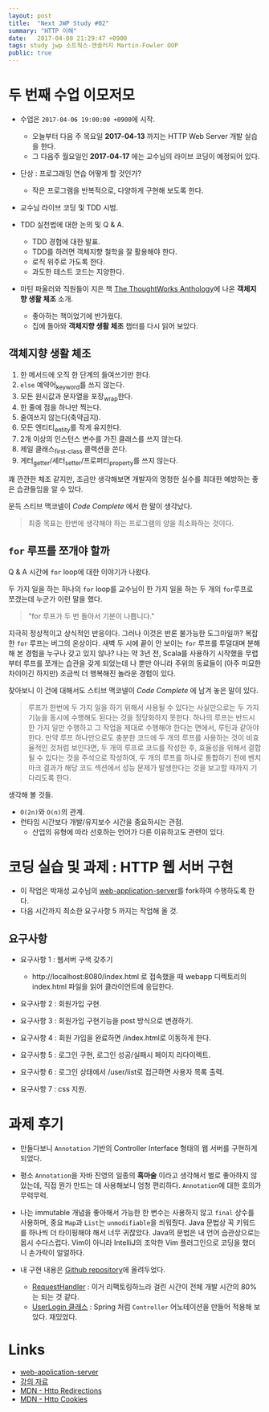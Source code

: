 ```yaml
---
layout: post
title:  "Next JWP Study #02"
summary: "HTTP 이해"
date:   2017-04-08 21:29:47 +0900
tags: study jwp 소트웍스-앤솔러지 Martin-Fowler OOP
public: true
---
```


# 두 번째 수업 이모저모

* 수업은 `2017-04-06 19:00:00 +0900`에 시작.
    * 오늘부터 다음 주 목요일 **2017-04-13** 까지는 HTTP Web Server 개발 실습을 한다.
    * 그 다음주 월요일인 **2017-04-17** 에는 교수님의 라이브 코딩이 예정되어 있다.

* 단상 : 프로그래밍 연습 어떻게 할 것인가?
    * 작은 프로그램을 반복적으로, 다양하게 구현해 보도록 한다.

* 교수님 라이브 코딩 및 TDD 시범.

* TDD 실천법에 대한 논의 및 Q & A.
    * TDD 경험에 대한 발표.
    * TDD를 하려면 객체지향 철학을 잘 활용해야 한다.
    * 로직 위주로 가도록 한다.
    * 과도한 테스트 코드는 지양한다.

* 마틴 파울러와 직원들이 지은 책 [The ThoughtWorks Anthology](http://wikibook.co.kr/thoughtworks-anthology/)에 나온 **객체지향 생활 체조** 소개.
    * 좋아하는 책이었기에 반가웠다.
    * 집에 돌아와 **객체지향 생활 체조** 챕터를 다시 읽어 보았다.

## 객체지향 생활 체조
1. 한 메서드에 오직 한 단계의 들여쓰기만 한다.
1. `else` 예약어<sub>keyword</sub>를 쓰지 않는다.
1. 모든 원시값과 문자열을 포장<sub>wrap</sub>한다.
1. 한 줄에 점을 하나만 찍는다.
1. 줄여쓰지 않는다(축약금지).
1. 모든 엔티티<sub>entity</sub>를 작게 유지한다.
1. 2개 이상의 인스턴스 변수를 가진 클래스를 쓰지 않는다.
1. 제일 클래스<sub>first-class</sub> 콜렉션을 쓴다.
1. 게터<sub>getter</sub>/세터<sub>setter</sub>/프로퍼티<sub>property</sub>를 쓰지 않는다.

꽤 깐깐한 체조 같지만, 조금만 생각해보면 개발자의 멍청한 실수를 최대한 예방하는 좋은 습관들임을 알 수 있다.

문득 스티브 맥코넬이 *Code Complete* 에서 한 말이 생각났다.

> 최종 목표는 한번에 생각해야 하는 프로그램의 양을 최소화하는 것이다.

## `for` 루프를 쪼개야 할까
Q & A 시간에 `for` loop에 대한 이야기가 나왔다.

두 가지 일을 하는 하나의 `for` loop를 교수님이 한 가지 일을 하는 두 개의 `for`루프로 쪼갰는데 누군가 이런 말을 했다.

> "for 루프가 두 번 돌아서 기분이 나쁩니다."

지극히 정상적이고 상식적인 반응이다. 그러나 이것은 반론 불가능한 도그마일까? 복잡한 `for` 루프는 버그의 온상이다. 새벽 두 시에 끝이 안 보이는 `for` 루프를 투덜대며 분해해 본 경험을 누구나 갖고 있지 않나? 나는 약 3년 전, Scala를 사용하기 시작했을 무렵부터 루프를 쪼개는 습관을 갖게 되었는데 나 뿐만 아니라 주위의 동료들이 (아주 미묘한 차이이긴 하지만) 조금씩 더 행복해진 놀라운 경험이 있다.

찾아보니 이 건에 대해서도 스티브 맥코넬이 *Code Complete* 에 남겨 놓은 말이 있다.

> 루프가 한번에 두 가지 일을 하기 위해서 사용될 수 있다는 사실만으로는 두 가지 기능을 동시에 수행해도 된다는 것을 정당화하지 못한다. 하나의 루프는 반드시 한 가지 일만 수행하고 그 작업을 제대로 수행해야 한다는 면에서, 루틴과 같아야 한다. 만약 루프 하나만으로도 충분한 코드에 두 개의 루프를 사용하는 것이 비효율적인 것처럼 보인다면, 두 개의 루프로 코드를 작성한 후, 효율성을 위해서 결합될 수 있다는 것을 주석으로 작성하여, 두 개의 루프를 하나로 통합하기 전에 벤치마크 결과가 해당 코드 섹션에서 성능 문제가 발생한다는 것을 보고할 때까지 기다리도록 한다.

생각해 볼 것들.
* `O(2n)`와 `O(n)`의 관계.
* 런타임 시간보다 개발/유지보수 시간을 중요하시는 관점.
    * 산업의 유형에 따라 선호하는 언어가 다른 이유하고도 관련이 있다.

# 코딩 실습 및 과제 : HTTP 웹 서버 구현

* 이 작업은 박재성 교수님의 [web-application-server](https://github.com/slipp/web-application-server)를 fork하여 수행하도록 한다.
* 다음 시간까지 최소한 요구사항 5 까지는 작업해 올 것.

## 요구사항

* 요구사항 1 : 웹서버 구색 갖추기
    * http://localhost:8080/index.html 로 접속했을 때 webapp 디렉토리의 index.html 파일을 읽어 클라이언트에 응답한다.

* 요구사항 2 : 회원가입 구현.
* 요구사항 3 : 회원가입 구현기능을 post 방식으로 변경하기.
* 요구사항 4 : 회원 가입을 완료하면 /index.html로 이동하게 한다.
* 요구사항 5 : 로그인 구현, 로그인 성공/실패시 페이지 리다이렉트.
* 요구사항 6 : 로그인 상태에서 /user/list로 접근하면 사용자 목록 출력.
* 요구사항 7 : css 지원.

# 과제 후기

* 만들다보니 `Annotation` 기반의 Controller Interface 형태의 웹 서버를 구현하게 되었다.
* 평소 `Annotation`을 자바 진영의 일종의 **흑마술** 이라고 생각해서 별로 좋아하지 않았는데, 직접 뭔가 만드는 데 사용해보니 엄청 편리하다. `Annotation`에 대한 호의가 무럭무럭.
* 나는 immutable 개념을 좋아해서 가능한 한 변수는 사용하지 않고 `final` 상수를 사용하며, 중요 `Map`과 `List`는 `unmodifiable`을 씌워줬다. Java 문법상 꼭 키워드를 하나씩 더 타이핑해야 해서 너무 귀찮았다. Java의 문법은 내 언어 습관상으로는 몹시 수다스럽다. Vim이 아니라 IntelliJ의 조악한 Vim 플러그인으로 코딩을 했더니 손가락이 얼얼하다.

* 내 구현 내용은 [Github repository](https://github.com/johngrib/web-application-server/tree/02-http)에 올려두었다.
    * [RequestHandler](https://github.com/johngrib/web-application-server/blob/02-http/src/main/java/webserver/RequestHandler.java) : 이거 리팩토링하느라 걸린 시간이 전체 개발 시간의 80% 는 되는 것 같다.
    * [UserLogin 클래스](https://github.com/johngrib/web-application-server/blob/02-http/src/main/java/controller/UserLogin.java) : Spring 처럼 `Controller` 어노테이션을 만들어 적용해 보았다. 재밌었다.

# Links

* [web-application-server](https://github.com/slipp/web-application-server)
* [강의 자료](https://nextstep.camp/courses/-KgDNT4rfavb_BzYLBXr/-Kf9koDWsc8jpIgwbgR5/lessons)
* [MDN - Http Redirections](https://developer.mozilla.org/en-US/docs/Web/HTTP/Redirections)
* [MDN - Http Cookies](https://developer.mozilla.org/en-US/docs/Web/HTTP/Cookies)
